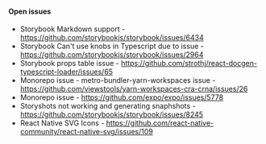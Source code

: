 #### Open issues
- Storybook Markdown support - https://github.com/storybookjs/storybook/issues/6434
- Storybook Can't use knobs in Typescript due to issue - https://github.com/storybookjs/storybook/issues/2964
- Storybook props table issue - https://github.com/strothj/react-docgen-typescript-loader/issues/65
- Monorepo issue - metro-bundler-yarn-workspaces issue - https://github.com/viewstools/yarn-workspaces-cra-crna/issues/26
- Monorepo issue - https://github.com/expo/expo/issues/5778
- Storyshots not working and generating snaphshots - https://github.com/storybookjs/storybook/issues/8245
- React Native SVG Icons - https://github.com/react-native-community/react-native-svg/issues/109